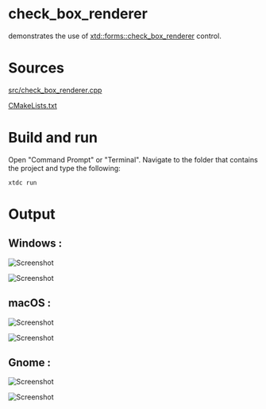 # check_box_renderer

demonstrates the use of [xtd::forms::check_box_renderer](../../../../src/xtd_forms/include/xtd/forms/check_box_renderer.hpp) control.

# Sources

[src/check_box_renderer.cpp](src/check_box_renderer.cpp)

[CMakeLists.txt](CMakeLists.txt)

# Build and run

Open "Command Prompt" or "Terminal". Navigate to the folder that contains the project and type the following:

```shell
xtdc run
```

# Output

## Windows :

![Screenshot](../../../../docs/pictures/examples/check_box_renderer_w.png)

![Screenshot](../../../../docs/pictures/examples/check_box_renderer_wd.png)

## macOS :

![Screenshot](../../../../docs/pictures/examples/check_box_renderer_m.png)

![Screenshot](../../../../docs/pictures/examples/check_box_renderer_md.png)

## Gnome :

![Screenshot](../../../../docs/pictures/examples/check_box_renderer_g.png)

![Screenshot](../../../../docs/pictures/examples/check_box_renderer_gd.png)
